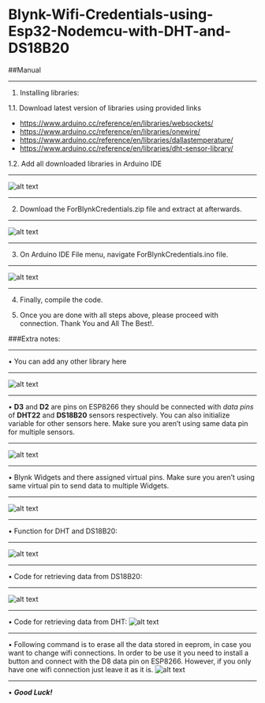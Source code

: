 # Blynk-Wifi-Credentials-using-Esp32-Nodemcu-with-DHT-and-DS18B20

##Manual
***
1.	Installing libraries:

1.1.	Download latest version of libraries using provided links

*	https://www.arduino.cc/reference/en/libraries/websockets/ 
*	https://www.arduino.cc/reference/en/libraries/onewire/ 
*	https://www.arduino.cc/reference/en/libraries/dallastemperature/ 
*	https://www.arduino.cc/reference/en/libraries/dht-sensor-library/ 

1.2.	Add all downloaded libraries in Arduino IDE
***
![alt text](https://github.com/musman2k/Blynk-Wifi-Credentials-using-Esp32-Nodemcu-with-DHT-and-DS18B20/blob/main/Screenshots/1.png?raw=true)
 ***
 
2.	Download the ForBlynkCredentials.zip file and extract at afterwards.
***
![alt text](https://github.com/musman2k/Blynk-Wifi-Credentials-using-Esp32-Nodemcu-with-DHT-and-DS18B20/blob/main/Screenshots/2.jpg?raw=true) 
***
 
 
3.	On Arduino IDE File menu, navigate ForBlynkCredentials.ino file.
***
![alt text](https://github.com/musman2k/Blynk-Wifi-Credentials-using-Esp32-Nodemcu-with-DHT-and-DS18B20/blob/main/Screenshots/3.jpg?raw=true)
***
 
4.	Finally, compile the code.


5.	Once you are done with all steps above, please proceed with connection. Thank You and All The Best!.


###Extra notes:
***
•	You can add any other library here
***
![alt text](https://github.com/musman2k/Blynk-Wifi-Credentials-using-Esp32-Nodemcu-with-DHT-and-DS18B20/blob/main/Screenshots/4.jpg?raw=true)
 ***
•	**D3** and **D2** are pins on ESP8266 they should be connected with *data pins* of **DHT22** and **DS18B20** sensors respectively. You can also initialize variable for other sensors here. Make sure you aren’t using same data pin for multiple sensors.
***
![alt text](https://github.com/musman2k/Blynk-Wifi-Credentials-using-Esp32-Nodemcu-with-DHT-and-DS18B20/blob/main/Screenshots/5.jpg?raw=true) 
 ***
•	Blynk Widgets and there assigned virtual pins. Make sure you aren’t using same virtual pin to send data to multiple Widgets.
***
![alt text](https://github.com/musman2k/Blynk-Wifi-Credentials-using-Esp32-Nodemcu-with-DHT-and-DS18B20/blob/main/Screenshots/6.jpg?raw=true)
 ***
•	Function for DHT and DS18B20:
***
![alt text](https://github.com/musman2k/Blynk-Wifi-Credentials-using-Esp32-Nodemcu-with-DHT-and-DS18B20/blob/main/Screenshots/7.jpg?raw=true)
 ***
•	Code for retrieving data from DS18B20:
***
![alt text](https://github.com/musman2k/Blynk-Wifi-Credentials-using-Esp32-Nodemcu-with-DHT-and-DS18B20/blob/main/Screenshots/8.jpg?raw=true)
 ***
•	Code for retrieving data from DHT:
![alt text](https://github.com/musman2k/Blynk-Wifi-Credentials-using-Esp32-Nodemcu-with-DHT-and-DS18B20/blob/main/Screenshots/9.jpg?raw=true)
 ***
•	Following command is to erase all the data stored in eeprom, in case you want to change wifi connections. In order to be use it you need to install a button and connect with the D8 data pin on ESP8266. However, if you only have one wifi connection just leave it as it is.
 ![alt text](https://github.com/musman2k/Blynk-Wifi-Credentials-using-Esp32-Nodemcu-with-DHT-and-DS18B20/blob/main/Screenshots/10.jpg?raw=true)
 ***
•	***Good Luck!***

